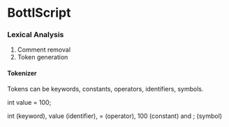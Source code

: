 # BottlScript

### Lexical Analysis
1. Comment removal
2. Token generation


#### Tokenizer 
Tokens can be keywords, constants, operators, identifiers, symbols.

int value = 100;

int (keyword), value (identifier), = (operator), 100 (constant) and ; (symbol)
